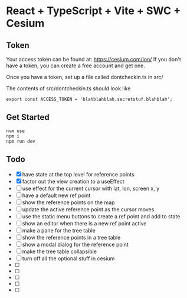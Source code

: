 # React + TypeScript + Vite + SWC + Cesium

## Token
Your access token can be found at: https://cesium.com/ion/
If you don't have a token, you can create a free account and get one.

Once you have a token, set up a file called dontcheckin.ts in src/

The contents of src/dontcheckin.ts should look like
```aiignore
export const ACCESS_TOKEN = 'blahblahblah.secretstuf.blahblah';
```

## Get Started
```aiignore
nvm use    
npm i
npm run dev    
```


## Todo
- [x] have state at the top level for reference points
- [x] factor out the view creation to a useEffect
- [ ] use effect for the current cursor with lat, lon, screen x, y
- [ ] have a default new ref point 
- [ ] show the reference points on the map 
- [ ] update the active reference point as the cursor moves 
- [ ] use the static menu buttons to create a ref point and add to state
- [ ] show an editor when there is a new ref point active
- [ ] make a pane for the tree table
- [ ] show the reference points in a tree table 
- [ ] show a modal dialog for the reference point
- [ ] make the tree table collapsible
- [ ] turn off all the optional stuff in cesium
- [ ] 
- [ ] 
- [ ] 
- [ ] 
- [ ] 
